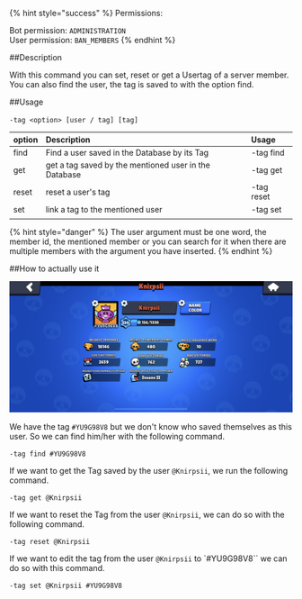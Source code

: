 {% hint style="success" %}
Permissions:

Bot permission: `ADMINISTRATION`<br>User permission: `BAN_MEMBERS`
{% endhint %}

##Description

With this command you can set, reset or get a Usertag of a server member. You can also find the user, the tag is saved to with the option find.

##Usage

`-tag <option> [user / tag] [tag]`

| option | Description | Usage |
| :--- | :--- | :--- |
| find | Find a user saved in the Database by its Tag | -tag find <tag> |
| get | get a tag saved by the mentioned user in the Database | -tag get <user> |
| reset | reset a user's tag | -tag reset <user> |
| set | link a tag to the mentioned user | -tag set <user> <tag> |
|  |  |  |


{% hint style="danger" %}
The user argument must be one word, the member id, the mentioned member or you can search for it when there are multiple members with the argument you have inserted.
{% endhint %}

##How to actually use it

![](../../assets/knirpsii_profile.png)


We have the tag `#YU9G98V8` but we don't know who saved themselves as this user. So we can find him/her with the following command.
```
-tag find #YU9G98V8
```

If we want to get the Tag saved by the user `@Knirpsii`, we run the following command.

```
-tag get @Knirpsii
```

If we want to reset the Tag from the user `@Knirpsii`, we can do so with the following command.

```
-tag reset @Knirpsii
```

If we want to edit the tag from the user `@Knirpsii` to `#YU9G98V8`` we can do so with this command.
```
-tag set @Knirpsii #YU9G98V8
```
